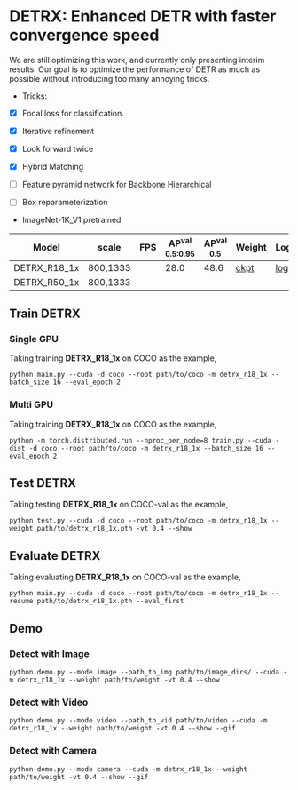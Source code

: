 # DETRX: Enhanced DETR with faster convergence speed
We are still optimizing this work, and currently only presenting interim results. Our goal is to optimize the performance of DETR as much as possible without introducing too many annoying tricks.

- Tricks:

- [x] Focal loss for classification.
- [x] Iterative refinement
- [x] Look forward twice
- [x] Hybrid Matching
- [ ] Feature pyramid network for Backbone Hierarchical
- [ ] Box reparameterization


- ImageNet-1K_V1 pretrained

| Model         |  scale     |  FPS  | AP<sup>val<br>0.5:0.95 | AP<sup>val<br>0.5 | Weight | Logs  |
| ------------- | ---------- | ----- | ---------------------- |  ---------------  | ------ | ----- |
| DETRX_R18_1x  |  800,1333  |       |         28.0           |         48.6      | [ckpt](https://github.com/yjh0410/ODLab/releases/download/detection_weights/detrx_r18_1x_coco.pth) | [log](https://github.com/yjh0410/ODLab/releases/download/detection_weights/DETRX-R18-1x.txt) |
| DETRX_R50_1x  |  800,1333  |       |                        |                   |  |  |


## Train DETRX
### Single GPU
Taking training **DETRX_R18_1x** on COCO as the example,
```Shell
python main.py --cuda -d coco --root path/to/coco -m detrx_r18_1x --batch_size 16 --eval_epoch 2
```

### Multi GPU
Taking training **DETRX_R18_1x** on COCO as the example,
```Shell
python -m torch.distributed.run --nproc_per_node=8 train.py --cuda -dist -d coco --root path/to/coco -m detrx_r18_1x --batch_size 16 --eval_epoch 2 
```

## Test DETRX
Taking testing **DETRX_R18_1x** on COCO-val as the example,
```Shell
python test.py --cuda -d coco --root path/to/coco -m detrx_r18_1x --weight path/to/detrx_r18_1x.pth -vt 0.4 --show 
```

## Evaluate DETRX
Taking evaluating **DETRX_R18_1x** on COCO-val as the example,
```Shell
python main.py --cuda -d coco --root path/to/coco -m detrx_r18_1x --resume path/to/detrx_r18_1x.pth --eval_first
```

## Demo
### Detect with Image
```Shell
python demo.py --mode image --path_to_img path/to/image_dirs/ --cuda -m detrx_r18_1x --weight path/to/weight -vt 0.4 --show
```

### Detect with Video
```Shell
python demo.py --mode video --path_to_vid path/to/video --cuda -m detrx_r18_1x --weight path/to/weight -vt 0.4 --show --gif
```

### Detect with Camera
```Shell
python demo.py --mode camera --cuda -m detrx_r18_1x --weight path/to/weight -vt 0.4 --show --gif
```